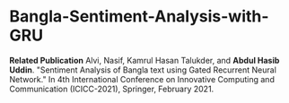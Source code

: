 # Bangla-Sentiment-Analysis-with-GRU  

**Related Publication**
Alvi, Nasif, Kamrul Hasan Talukder, and **Abdul Hasib Uddin**. "Sentiment Analysis of Bangla text using Gated Recurrent Neural Network." In 4th International Conference on Innovative Computing and Communication (ICICC-2021), Springer, February 2021.  
